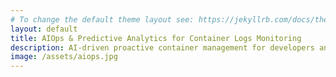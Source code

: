 ```yaml
---
# To change the default theme layout see: https://jekyllrb.com/docs/themes/#overriding-theme-defaults
layout: default
title: AIOps & Predictive Analytics for Container Logs Monitoring
description: AI-driven proactive container management for developers and organisations
image: /assets/aiops.jpg
---
```

